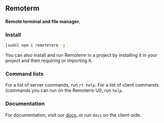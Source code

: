 ## Remoterm
#### Remote terminal and file manager.

### Install
```bash
[sudo] npm i remoteterm -g
```
You can also install and run Remoterm in a project by installing it in your project and then requiring or importing it.

### Command lists
For a list of server commands, run `rt help`.
For a list of client commands (commands you can run on the Remoterm UI), run `help`.

### Documentation
For documentation, visit our [docs](https://rt.coolstone.dev), or run `docs` on the client-side.